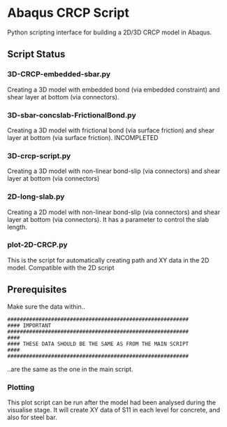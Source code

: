 # Abaqus CRCP Script

Python scripting interface for building a 2D/3D CRCP model in Abaqus.

## Script Status

### 3D-CRCP-embedded-sbar.py
Creating a 3D model with embedded bond (via embedded constraint) and shear layer at bottom (via connectors).

### 3D-sbar-concslab-FrictionalBond.py
Creating a 3D model with frictional bond (via surface friction) and shear layer at bottom (via surface friction). INCOMPLETED

### 3D-crcp-script.py
Creating a 3D model with non-linear bond-slip (via connectors) and shear layer at bottom (via connectors)

### 2D-long-slab.py
Creating a 2D model with non-linear bond-slip (via connectors) and shear layer at bottom (via connectors). It has a parameter to control the slab length.

### plot-2D-CRCP.py
This is the script for automatically creating path and XY data in the 2D model. Compatible with the 2D script

## Prerequisites

Make sure the data within..

```
##########################################################
#### IMPORTANT
##########################################################
####
#### THESE DATA SHOULD BE THE SAME AS FROM THE MAIN SCRIPT
####
##########################################################
```
..are the same as the one in the main script.


### Plotting

This plot script can be run after the model had been analysed during the visualise stage. It will create XY data of S11 in each level for concrete, and also for steel bar.
